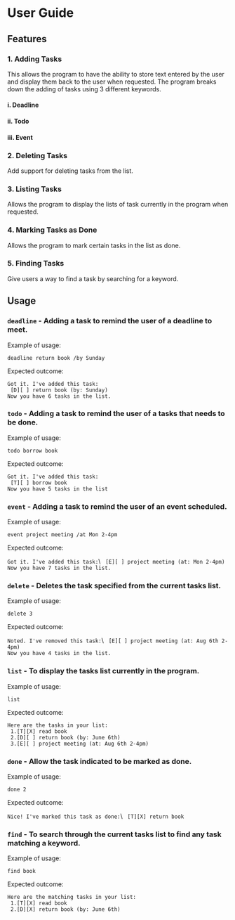 # User Guide

## Features 

### 1. Adding Tasks 
This allows the program to have the ability to store text entered by the user and display them back to the user when requested.
The program breaks down the adding of tasks using 3 different keywords.
#### i. Deadline 
#### ii. Todo
#### iii. Event

### 2. Deleting Tasks 
Add support for deleting tasks from the list.

### 3. Listing Tasks 
Allows the program to display the lists of task currently in the program when requested.

### 4. Marking Tasks as Done 
Allows the program to mark certain tasks in the list as done. 

### 5. Finding Tasks 
Give users a way to find a task by searching for a keyword.

## Usage

### `deadline` - Adding a task to remind the user of a deadline to meet.

Example of usage: 

`deadline return book /by Sunday`

Expected outcome:

`Got it. I've added this task:`\
` [D][ ] return book (by: Sunday)`\
`Now you have 6 tasks in the list.`

### `todo` - Adding a task to remind the user of a tasks that needs to be done.

Example of usage: 

`todo borrow book`

Expected outcome:

`Got it. I've added this task:`  
 ` [T][ ] borrow book`  
 `Now you have 5 tasks in the list`

### `event` - Adding a task to remind the user of an event scheduled.

Example of usage: 

`event project meeting /at Mon 2-4pm`

Expected outcome:

`Got it. I've added this task:`\ 
 ` [E][ ] project meeting (at: Mon 2-4pm)`\
 `Now you have 7 tasks in the list.`
 
### `delete` - Deletes the task specified from the current tasks list.

Example of usage: 

`delete 3`

Expected outcome:

`Noted. I've removed this task:`\ 
 ` [E][ ] project meeting (at: Aug 6th 2-4pm)`\
 `Now you have 4 tasks in the list.`

### `list` - To display the tasks list currently in the program.

Example of usage: 

`list`

Expected outcome:

`Here are the tasks in your list:`\
` 1.[T][X] read book`\
` 2.[D][ ] return book (by: June 6th)`\
` 3.[E][ ] project meeting (at: Aug 6th 2-4pm)`

### `done` - Allow the task indicated to be marked as done.

Example of usage: 

`done 2`

Expected outcome:

`Nice! I've marked this task as done:`\ 
 ` [T][X] return book`
 
### `find` - To search through the current tasks list to find any task matching a keyword.

Example of usage: 

`find book`

Expected outcome:

`Here are the matching tasks in your list:`\
` 1.[T][X] read book`\
` 2.[D][X] return book (by: June 6th)`

